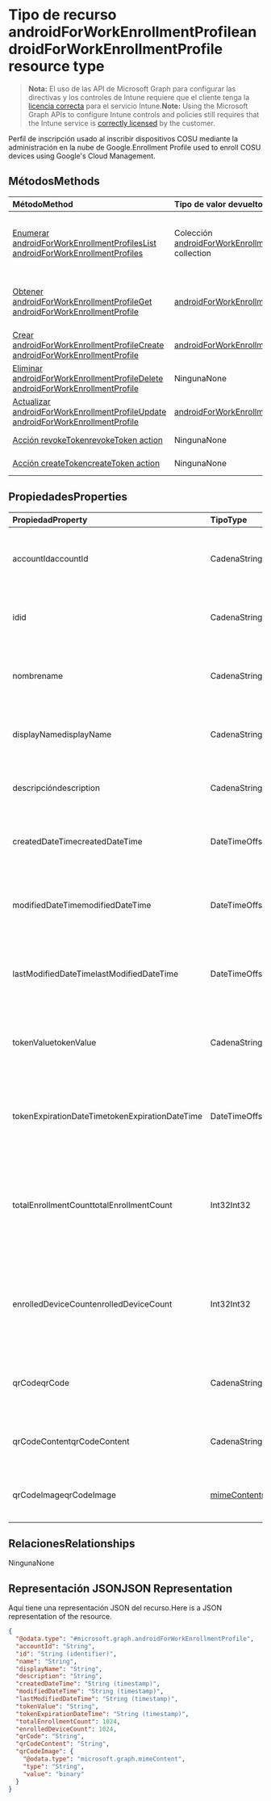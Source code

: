 # <a name="androidforworkenrollmentprofile-resource-type"></a><span data-ttu-id="41253-101">Tipo de recurso androidForWorkEnrollmentProfile</span><span class="sxs-lookup"><span data-stu-id="41253-101">androidForWorkEnrollmentProfile resource type</span></span>

> <span data-ttu-id="41253-102">**Nota:** El uso de las API de Microsoft Graph para configurar las directivas y los controles de Intune requiere que el cliente tenga la [licencia correcta](https://go.microsoft.com/fwlink/?linkid=839381) para el servicio Intune.</span><span class="sxs-lookup"><span data-stu-id="41253-102">**Note:** Using the Microsoft Graph APIs to configure Intune controls and policies still requires that the Intune service is [correctly licensed](https://go.microsoft.com/fwlink/?linkid=839381) by the customer.</span></span>

<span data-ttu-id="41253-103">Perfil de inscripción usado al inscribir dispositivos COSU mediante la administración en la nube de Google.</span><span class="sxs-lookup"><span data-stu-id="41253-103">Enrollment Profile used to enroll COSU devices using Google's Cloud Management.</span></span>
## <a name="methods"></a><span data-ttu-id="41253-104">Métodos</span><span class="sxs-lookup"><span data-stu-id="41253-104">Methods</span></span>
|<span data-ttu-id="41253-105">Método</span><span class="sxs-lookup"><span data-stu-id="41253-105">Method</span></span>|<span data-ttu-id="41253-106">Tipo de valor devuelto</span><span class="sxs-lookup"><span data-stu-id="41253-106">Return Type</span></span>|<span data-ttu-id="41253-107">Descripción</span><span class="sxs-lookup"><span data-stu-id="41253-107">Description</span></span>|
|:---|:---|:---|
|[<span data-ttu-id="41253-108">Enumerar androidForWorkEnrollmentProfiles</span><span class="sxs-lookup"><span data-stu-id="41253-108">List androidForWorkEnrollmentProfiles</span></span>](../api/intune_androidforwork_androidforworkenrollmentprofile_list.md)|<span data-ttu-id="41253-109">Colección [androidForWorkEnrollmentProfile](../resources/intune_androidforwork_androidforworkenrollmentprofile.md)</span><span class="sxs-lookup"><span data-stu-id="41253-109">[androidForWorkEnrollmentProfile](../resources/intune_androidforwork_androidforworkenrollmentprofile.md) collection</span></span>|<span data-ttu-id="41253-110">Enumere las propiedades y las relaciones de los objetos [androidForWorkEnrollmentProfile](../resources/intune_androidforwork_androidforworkenrollmentprofile.md).</span><span class="sxs-lookup"><span data-stu-id="41253-110">List properties and relationships of the [androidForWorkEnrollmentProfile](../resources/intune_androidforwork_androidforworkenrollmentprofile.md) objects.</span></span>|
|[<span data-ttu-id="41253-111">Obtener androidForWorkEnrollmentProfile</span><span class="sxs-lookup"><span data-stu-id="41253-111">Get androidForWorkEnrollmentProfile</span></span>](../api/intune_androidforwork_androidforworkenrollmentprofile_get.md)|[<span data-ttu-id="41253-112">androidForWorkEnrollmentProfile</span><span class="sxs-lookup"><span data-stu-id="41253-112">androidForWorkEnrollmentProfile</span></span>](../resources/intune_androidforwork_androidforworkenrollmentprofile.md)|<span data-ttu-id="41253-113">Lea las propiedades y las relaciones del objeto [androidForWorkEnrollmentProfile](../resources/intune_androidforwork_androidforworkenrollmentprofile.md).</span><span class="sxs-lookup"><span data-stu-id="41253-113">Read properties and relationships of [plannerTaskDetails](../resources/intune_androidforwork_androidforworkenrollmentprofile.md) object.</span></span>|
|[<span data-ttu-id="41253-114">Crear androidForWorkEnrollmentProfile</span><span class="sxs-lookup"><span data-stu-id="41253-114">Create androidForWorkEnrollmentProfile</span></span>](../api/intune_androidforwork_androidforworkenrollmentprofile_create.md)|[<span data-ttu-id="41253-115">androidForWorkEnrollmentProfile</span><span class="sxs-lookup"><span data-stu-id="41253-115">androidForWorkEnrollmentProfile</span></span>](../resources/intune_androidforwork_androidforworkenrollmentprofile.md)|<span data-ttu-id="41253-116">Cree un objeto [androidForWorkEnrollmentProfile](../resources/intune_androidforwork_androidforworkenrollmentprofile.md).</span><span class="sxs-lookup"><span data-stu-id="41253-116">Create a new [plannerBucket](../resources/intune_androidforwork_androidforworkenrollmentprofile.md) object.</span></span>|
|[<span data-ttu-id="41253-117">Eliminar androidForWorkEnrollmentProfile</span><span class="sxs-lookup"><span data-stu-id="41253-117">Delete androidForWorkEnrollmentProfile</span></span>](../api/intune_androidforwork_androidforworkenrollmentprofile_delete.md)|<span data-ttu-id="41253-118">Ninguna</span><span class="sxs-lookup"><span data-stu-id="41253-118">None</span></span>|<span data-ttu-id="41253-119">Elimina un [androidForWorkEnrollmentProfile](../resources/intune_androidforwork_androidforworkenrollmentprofile.md).</span><span class="sxs-lookup"><span data-stu-id="41253-119">Deletes a [androidForWorkEnrollmentProfile](../resources/intune_androidforwork_androidforworkenrollmentprofile.md).</span></span>|
|[<span data-ttu-id="41253-120">Actualizar androidForWorkEnrollmentProfile</span><span class="sxs-lookup"><span data-stu-id="41253-120">Update androidForWorkEnrollmentProfile</span></span>](../api/intune_androidforwork_androidforworkenrollmentprofile_update.md)|[<span data-ttu-id="41253-121">androidForWorkEnrollmentProfile</span><span class="sxs-lookup"><span data-stu-id="41253-121">androidForWorkEnrollmentProfile</span></span>](../resources/intune_androidforwork_androidforworkenrollmentprofile.md)|<span data-ttu-id="41253-122">Actualice las propiedades de un objeto [androidForWorkEnrollmentProfile](../resources/intune_androidforwork_androidforworkenrollmentprofile.md).</span><span class="sxs-lookup"><span data-stu-id="41253-122">Update the properties of a [calendar](../resources/intune_androidforwork_androidforworkenrollmentprofile.md) object.</span></span>|
|[<span data-ttu-id="41253-123">Acción revokeToken</span><span class="sxs-lookup"><span data-stu-id="41253-123">revokeToken action</span></span>](../api/intune_androidforwork_androidforworkenrollmentprofile_revoketoken.md)|<span data-ttu-id="41253-124">Ninguna</span><span class="sxs-lookup"><span data-stu-id="41253-124">None</span></span>|<span data-ttu-id="41253-125">Todavía no documentado</span><span class="sxs-lookup"><span data-stu-id="41253-125">Not yet documented</span></span>|
|[<span data-ttu-id="41253-126">Acción createToken</span><span class="sxs-lookup"><span data-stu-id="41253-126">createToken action</span></span>](../api/intune_androidforwork_androidforworkenrollmentprofile_createtoken.md)|<span data-ttu-id="41253-127">Ninguna</span><span class="sxs-lookup"><span data-stu-id="41253-127">None</span></span>|<span data-ttu-id="41253-128">Todavía no documentado</span><span class="sxs-lookup"><span data-stu-id="41253-128">Not yet documented</span></span>|

## <a name="properties"></a><span data-ttu-id="41253-129">Propiedades</span><span class="sxs-lookup"><span data-stu-id="41253-129">Properties</span></span>
|<span data-ttu-id="41253-130">Propiedad</span><span class="sxs-lookup"><span data-stu-id="41253-130">Property</span></span>|<span data-ttu-id="41253-131">Tipo</span><span class="sxs-lookup"><span data-stu-id="41253-131">Type</span></span>|<span data-ttu-id="41253-132">Descripción</span><span class="sxs-lookup"><span data-stu-id="41253-132">Description</span></span>|
|:---|:---|:---|
|<span data-ttu-id="41253-133">accountId</span><span class="sxs-lookup"><span data-stu-id="41253-133">accountId</span></span>|<span data-ttu-id="41253-134">Cadena</span><span class="sxs-lookup"><span data-stu-id="41253-134">String</span></span>|<span data-ttu-id="41253-135">El GUID del espacio empresarial al que pertenece el perfil de inscripción.</span><span class="sxs-lookup"><span data-stu-id="41253-135">Tenant GUID the enrollment profile belongs to.</span></span>|
|<span data-ttu-id="41253-136">id</span><span class="sxs-lookup"><span data-stu-id="41253-136">id</span></span>|<span data-ttu-id="41253-137">Cadena</span><span class="sxs-lookup"><span data-stu-id="41253-137">String</span></span>|<span data-ttu-id="41253-138">GUID único para el perfil de inscripción.</span><span class="sxs-lookup"><span data-stu-id="41253-138">Unique GUID for the enrollment profile.</span></span>|
|<span data-ttu-id="41253-139">nombre</span><span class="sxs-lookup"><span data-stu-id="41253-139">name</span></span>|<span data-ttu-id="41253-140">Cadena</span><span class="sxs-lookup"><span data-stu-id="41253-140">String</span></span>|<span data-ttu-id="41253-141">(En desuso) Nombre para mostrar del perfil de inscripción.</span><span class="sxs-lookup"><span data-stu-id="41253-141">(Deprecated) Display name for the enrollment profile.</span></span>|
|<span data-ttu-id="41253-142">displayName</span><span class="sxs-lookup"><span data-stu-id="41253-142">displayName</span></span>|<span data-ttu-id="41253-143">Cadena</span><span class="sxs-lookup"><span data-stu-id="41253-143">String</span></span>|<span data-ttu-id="41253-144">Nombre para mostrar del perfil de inscripción.</span><span class="sxs-lookup"><span data-stu-id="41253-144">Display name for the enrollment profile.</span></span>|
|<span data-ttu-id="41253-145">descripción</span><span class="sxs-lookup"><span data-stu-id="41253-145">description</span></span>|<span data-ttu-id="41253-146">Cadena</span><span class="sxs-lookup"><span data-stu-id="41253-146">String</span></span>|<span data-ttu-id="41253-147">Descripción del perfil de inscripción.</span><span class="sxs-lookup"><span data-stu-id="41253-147">Description for the enrollment profile.</span></span>|
|<span data-ttu-id="41253-148">createdDateTime</span><span class="sxs-lookup"><span data-stu-id="41253-148">createdDateTime</span></span>|<span data-ttu-id="41253-149">DateTimeOffset</span><span class="sxs-lookup"><span data-stu-id="41253-149">DateTimeOffset</span></span>|<span data-ttu-id="41253-150">Fecha y hora en que se creó el perfil de inscripción.</span><span class="sxs-lookup"><span data-stu-id="41253-150">Date time the enrollment profile was created.</span></span>|
|<span data-ttu-id="41253-151">modifiedDateTime</span><span class="sxs-lookup"><span data-stu-id="41253-151">modifiedDateTime</span></span>|<span data-ttu-id="41253-152">DateTimeOffset</span><span class="sxs-lookup"><span data-stu-id="41253-152">DateTimeOffset</span></span>|<span data-ttu-id="41253-153">(En desuso) Fecha y hora en que se modificó el perfil de inscripción por última vez.</span><span class="sxs-lookup"><span data-stu-id="41253-153">(Deprecated) Date time the enrollment profile was last modified.</span></span>|
|<span data-ttu-id="41253-154">lastModifiedDateTime</span><span class="sxs-lookup"><span data-stu-id="41253-154">lastModifiedDateTime</span></span>|<span data-ttu-id="41253-155">DateTimeOffset</span><span class="sxs-lookup"><span data-stu-id="41253-155">DateTimeOffset</span></span>|<span data-ttu-id="41253-156">Fecha y hora en que se modificó el perfil de inscripción por última vez.</span><span class="sxs-lookup"><span data-stu-id="41253-156">Date time the enrollment profile was last modified.</span></span>|
|<span data-ttu-id="41253-157">tokenValue</span><span class="sxs-lookup"><span data-stu-id="41253-157">tokenValue</span></span>|<span data-ttu-id="41253-158">Cadena</span><span class="sxs-lookup"><span data-stu-id="41253-158">String</span></span>|<span data-ttu-id="41253-159">Valor del token creado más recientemente para este perfil de inscripción.</span><span class="sxs-lookup"><span data-stu-id="41253-159">Value of the most recently created token for this enrollment profile.</span></span>|
|<span data-ttu-id="41253-160">tokenExpirationDateTime</span><span class="sxs-lookup"><span data-stu-id="41253-160">tokenExpirationDateTime</span></span>|<span data-ttu-id="41253-161">DateTimeOffset</span><span class="sxs-lookup"><span data-stu-id="41253-161">DateTimeOffset</span></span>|<span data-ttu-id="41253-162">Fecha y hora en que caducará el token creado más recientemente.</span><span class="sxs-lookup"><span data-stu-id="41253-162">Date time the most recently created token will expire.</span></span>|
|<span data-ttu-id="41253-163">totalEnrollmentCount</span><span class="sxs-lookup"><span data-stu-id="41253-163">totalEnrollmentCount</span></span>|<span data-ttu-id="41253-164">Int32</span><span class="sxs-lookup"><span data-stu-id="41253-164">Int32</span></span>|<span data-ttu-id="41253-165">(En desuso) Número total de dispositivos Android que se han inscrito con este perfil de inscripción.</span><span class="sxs-lookup"><span data-stu-id="41253-165">(Deprecated) Total number of Android devices that have enrolled using this enrollment profile.</span></span>|
|<span data-ttu-id="41253-166">enrolledDeviceCount</span><span class="sxs-lookup"><span data-stu-id="41253-166">enrolledDeviceCount</span></span>|<span data-ttu-id="41253-167">Int32</span><span class="sxs-lookup"><span data-stu-id="41253-167">Int32</span></span>|<span data-ttu-id="41253-168">Número total de dispositivos Android que se han inscrito con este perfil de inscripción.</span><span class="sxs-lookup"><span data-stu-id="41253-168">Total number of Android devices that have enrolled using this enrollment profile.</span></span>|
|<span data-ttu-id="41253-169">qrCode</span><span class="sxs-lookup"><span data-stu-id="41253-169">qrCode</span></span>|<span data-ttu-id="41253-170">Cadena</span><span class="sxs-lookup"><span data-stu-id="41253-170">String</span></span>|<span data-ttu-id="41253-171">(En desuso) Cadena usada para generar un código QR para el token.</span><span class="sxs-lookup"><span data-stu-id="41253-171">(Deprecated) String used to generate a QR code for the token.</span></span>|
|<span data-ttu-id="41253-172">qrCodeContent</span><span class="sxs-lookup"><span data-stu-id="41253-172">qrCodeContent</span></span>|<span data-ttu-id="41253-173">Cadena</span><span class="sxs-lookup"><span data-stu-id="41253-173">String</span></span>|<span data-ttu-id="41253-174">Cadena usada para generar un código QR para el token.</span><span class="sxs-lookup"><span data-stu-id="41253-174">String used to generate a QR code for the token.</span></span>|
|<span data-ttu-id="41253-175">qrCodeImage</span><span class="sxs-lookup"><span data-stu-id="41253-175">qrCodeImage</span></span>|[<span data-ttu-id="41253-176">mimeContent</span><span class="sxs-lookup"><span data-stu-id="41253-176">mimeContent</span></span>](../resources/intune_androidforwork_mimecontent.md)|<span data-ttu-id="41253-177">Cadena usada para generar un código QR para el token.</span><span class="sxs-lookup"><span data-stu-id="41253-177">String used to generate a QR code for the token.</span></span>|

## <a name="relationships"></a><span data-ttu-id="41253-178">Relaciones</span><span class="sxs-lookup"><span data-stu-id="41253-178">Relationships</span></span>
<span data-ttu-id="41253-179">Ninguna</span><span class="sxs-lookup"><span data-stu-id="41253-179">None</span></span>
## <a name="json-representation"></a><span data-ttu-id="41253-180">Representación JSON</span><span class="sxs-lookup"><span data-stu-id="41253-180">JSON Representation</span></span>
<span data-ttu-id="41253-181">Aquí tiene una representación JSON del recurso.</span><span class="sxs-lookup"><span data-stu-id="41253-181">Here is a JSON representation of the resource.</span></span>
<!-- {
  "blockType": "resource",
  "keyProperty": "id",
  "@odata.type": "microsoft.graph.androidForWorkEnrollmentProfile"
}
-->
``` json
{
  "@odata.type": "#microsoft.graph.androidForWorkEnrollmentProfile",
  "accountId": "String",
  "id": "String (identifier)",
  "name": "String",
  "displayName": "String",
  "description": "String",
  "createdDateTime": "String (timestamp)",
  "modifiedDateTime": "String (timestamp)",
  "lastModifiedDateTime": "String (timestamp)",
  "tokenValue": "String",
  "tokenExpirationDateTime": "String (timestamp)",
  "totalEnrollmentCount": 1024,
  "enrolledDeviceCount": 1024,
  "qrCode": "String",
  "qrCodeContent": "String",
  "qrCodeImage": {
    "@odata.type": "microsoft.graph.mimeContent",
    "type": "String",
    "value": "binary"
  }
}
```



